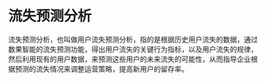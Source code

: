 # 流失预测分析   
流失预测分析，也叫做用户流失预测分析，指的是根据历史用户流失的数据，通过数果智能的流失预测功能，得出用户流失的关键行为指标，以及用户流失的规律，然后利用现有的用户数据，来预测这些用户的未来流失的可能性，从而指导企业根据预测的流失情况来调整运营策略，提高新用户的留存率。

